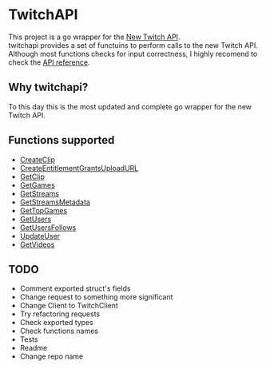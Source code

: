<!--- build:travisyml doc:go -->
# TwitchAPI
This project is a go wrapper for the [New Twitch API](https://dev.twitch.tv/docs/api).  
twitchapi provides a set of functuins to perform calls to the new Twitch API.  
Although most functions checks for input correctness, I highly recomend to check the [API reference](https://dev.twitch.tv/docs/api/reference).

## Why twitchapi?
To this day this is the most updated and complete go wrapper for the new Twitch API.

## Functions supported
- [CreateClip](https://dev.twitch.tv/docs/api/reference#create-clip)
- [CreateEntitlementGrantsUploadURL](https://dev.twitch.tv/docs/api/reference#create-entitlement-grants-upload-url)
- [GetClip](https://dev.twitch.tv/docs/api/reference#get-clip)
- [GetGames](https://dev.twitch.tv/docs/api/reference#get-clip)
- [GetStreams](https://dev.twitch.tv/docs/api/reference#get-streams)
- [GetStreamsMetadata](https://dev.twitch.tv/docs/api/reference#get-streams-metadata)
- [GetTopGames](https://dev.twitch.tv/docs/api/reference#get-top-games)
- [GetUsers](https://dev.twitch.tv/docs/api/reference#get-users)
- [GetUsersFollows](https://dev.twitch.tv/docs/api/reference#get-users-follows)
- [UpdateUser](https://dev.twitch.tv/docs/api/reference#update-user)
- [GetVideos](https://dev.twitch.tv/docs/api/reference#get-videos)

## TODO
- Comment exported struct's fields
- Change request to something more significant
- Change Client to TwitchClient
- Try refactoring requests
- Check exported types
- Check functions names
- Tests
- Readme
- Change repo name
